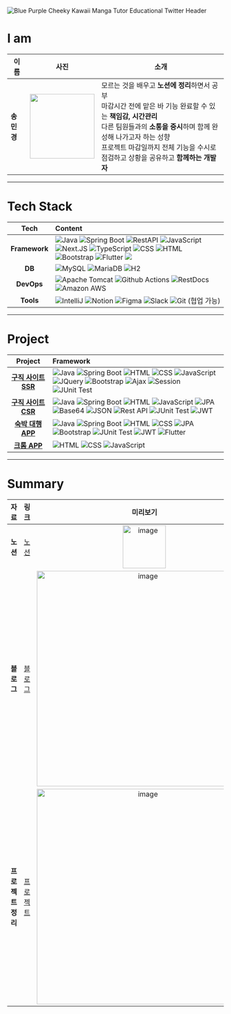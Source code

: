 ![Blue Purple Cheeky Kawaii Manga Tutor Educational Twitter Header](https://github.com/user-attachments/assets/b998ece3-c0fa-46a6-858a-20b0c6bf37da)


# I am
| 이름   | 사진                                                                 | 소개                                                                                                                                                                      |
|--------|----------------------------------------------------------------------|---------------------------------------------------------------------------------------------------------------------------------------------------------------------------|
| **송민경** | <img src="https://avatars.githubusercontent.com/u/153582401?v=4" width="150px"/> | 모르는 것을 배우고 **노션에 정리**하면서 공부<br/>마감시간 전에 맡은 바 기능 완료할 수 있는 **책임감, 시간관리**<br/>다른 팀원들과의 **소통을 중시**하며 함께 완성해 나가고자 하는 성향<br/>프로젝트 마감일까지 전체 기능을 수시로 점검하고 상황을 공유하고 **함께하는 개발자** |

---

<!-- Tech stack -->

# Tech Stack
|Tech|Content|
| :-------: | :---------------------------------------------------------------------------------------------------------------------------------------------------------------------------------------------------------- |
| **Framework** | ![Java](https://img.shields.io/badge/Java-%23ED8B00.svg?style=flat&logo=openjdk&logoColor=white) ![Spring Boot](https://img.shields.io/badge/-Spring%20Boot-brightgreen?logo=spring&logoColor=white) ![RestAPI](https://img.shields.io/badge/-RestAPI-darkgreen?logo=restapi&logoColor=white) ![JavaScript](https://img.shields.io/badge/JavaScript-F7DF1E.svg?style=flat&logo=javascript&logoColor=white) ![Next.JS](https://img.shields.io/badge/Next.JS-black?logo=next.js&logoColor=white) ![TypeScript](https://img.shields.io/badge/-TypeScript-3178C6?logo=typescript&logoColor=white) ![CSS](https://img.shields.io/badge/-CSS3-1572B6?logo=css3&logoColor=white) ![HTML](https://img.shields.io/badge/-HTML5-E34F26?logo=html5&logoColor=white) ![Bootstrap](https://img.shields.io/badge/Bootstrap-7952B3.svg?style=flat&logo=bootstrap&logoColor=white)  ![Flutter](https://img.shields.io/badge/-Flutter-02569B?logo=flutter&logoColor=white) <img src="https://img.shields.io/badge/Firebase-orange?style=flat-square&logo=Firebase&logoColor=white"/> |
|    **DB**     | ![MySQL](https://img.shields.io/badge/MySQL-4479A1?&logo=mysql&logoColor=white)  ![MariaDB](https://img.shields.io/badge/MariaDB-003545?&logo=mariadb&logoColor=white)  ![H2](https://img.shields.io/badge/H2-blue?&logo=h2&logoColor=white) |
|  **DevOps**   | ![Apache Tomcat](https://img.shields.io/badge/Apache%20Tomcat-F8DC75.svg?style=flat&logo=apache-tomcat&logoColor=white) ![Github Actions](https://img.shields.io/badge/Github_Actions-2088FF?style=flat&logo=githubactions&logoColor=white) ![RestDocs](https://img.shields.io/badge/RestDocs-0A0A0A?style=flat&logo=readthedocs&logoColor=white) ![Amazon AWS](https://img.shields.io/badge/Amazon_AWS-FF9900?style=flat&logo=amazonaws&logoColor=white) |
|   **Tools**   | ![IntelliJ](https://img.shields.io/badge/-IntelliJ-FF2D54?logo=intellij-idea&logoColor=white) ![Notion](https://img.shields.io/badge/-Notion-000000?logo=notion&logoColor=white)  ![Figma](https://img.shields.io/badge/-Figma-F24E1E?logo=figma&logoColor=white) ![Slack](https://img.shields.io/badge/-Slack-4A154B?logo=slack&logoColor=white) ![Git](https://img.shields.io/badge/-Git-F05032?logo=git&logoColor=white) (협업 가능) |


---

# Project
|       Project       | Framework  |
|:-------------------:|:-----------|
| [ **구직 사이트 SSR** ](https://github.com/vosw1/miniproject-jobara-v1-ssr.git) | ![Java](https://img.shields.io/badge/Java-%23ED8B00.svg?style=flat&logo=openjdk&logoColor=white) ![Spring Boot](https://img.shields.io/badge/-Spring%20Boot-brightgreen?logo=spring&logoColor=white) ![HTML](https://img.shields.io/badge/-HTML5-E34F26.svg?style=flat&logo=html5&logoColor=white) ![CSS](https://img.shields.io/badge/-CSS3-1572B6.svg?style=flat&logo=css3&logoColor=white) ![JavaScript](https://img.shields.io/badge/JavaScript-%23323330.svg?style=flat&logo=javascript&logoColor=white) ![JQuery](https://img.shields.io/badge/JQuery-0769AD.svg?style=flat&logo=jquery&logoColor=white)  ![Bootstrap](https://img.shields.io/badge/Bootstrap-%238511FA.svg?style=flat&logo=bootstrap&logoColor=white) ![Ajax](https://img.shields.io/badge/Ajax-FFCD00.svg?style=flat&logo=ajax&logoColor=white) ![Session](https://img.shields.io/badge/Session-FFCD00.svg?style=flat&logo=session&logoColor=white) ![JUnit Test](https://img.shields.io/badge/JUnit%20Test-25A162.svg?style=flat&logo=junit&logoColor=white) |
| [  **구직 사이트 CSR**  ](https://github.com/vosw1/miniproject-jobala-v2-restapi.git) | ![Java](https://img.shields.io/badge/Java-%23ED8B00.svg?style=flat&logo=openjdk&logoColor=white) ![Spring Boot](https://img.shields.io/badge/-Spring%20Boot-brightgreen?logo=spring&logoColor=white) ![HTML](https://img.shields.io/badge/-HTML5-E34F26.svg?style=flat&logo=html5&logoColor=white) ![JavaScript](https://img.shields.io/badge/JavaScript-%23323330.svg?style=flat&logo=javascript&logoColor=white) ![JPA](https://img.shields.io/badge/JPA-7F5C5C.svg?style=flat&logo=spring&logoColor=white) ![Base64](https://img.shields.io/badge/base64-FFA500.svg?style=flat&logo=base64&logoColor=white) ![JSON](https://img.shields.io/badge/json-0078D4.svg?style=flat&logo=json&logoColor=white) ![Rest API](https://img.shields.io/badge/RestAPI-0A0A0A.svg?style=flat&logo=restapi&logoColor=white) ![JUnit Test](https://img.shields.io/badge/JUnit%20Test-25A162.svg?style=flat&logo=junit&logoColor=white)  ![JWT](https://img.shields.io/badge/JWT-000000.svg?style=flat&logo=jsonwebtokens&logoColor=white)| 
|[  **숙박 대행 APP**  ](https://github.com/vosw1/yeogi_app.git) | ![Java](https://img.shields.io/badge/Java-%23ED8B00.svg?style=flat&logo=openjdk&logoColor=white) ![Spring Boot](https://img.shields.io/badge/-Spring%20Boot-brightgreen?logo=spring&logoColor=white) ![HTML](https://img.shields.io/badge/-HTML5-E34F26.svg?style=flat&logo=html5&logoColor=white) ![CSS](https://img.shields.io/badge/-CSS3-1572B6.svg?style=flat&logo=css3&logoColor=white) ![JPA](https://img.shields.io/badge/JPA-7F5C5C.svg?style=flat&logo=spring&logoColor=white) ![Bootstrap](https://img.shields.io/badge/Bootstrap-%238511FA.svg?style=flat&logo=bootstrap&logoColor=white) ![JUnit Test](https://img.shields.io/badge/JUnit%20Test-25A162.svg?style=flat&logo=junit&logoColor=white) ![JWT](https://img.shields.io/badge/JWT-000000.svg?style=flat&logo=jsonwebtokens&logoColor=white) ![Flutter](https://img.shields.io/badge/-Flutter-02569B.svg?style=flat&logo=flutter&logoColor=white) |
|[  **크롬 APP**  ](https://github.com/vosw1/crome_app.git) | ![HTML](https://img.shields.io/badge/-HTML5-E34F26?logo=html5&logoColor=white) ![CSS](https://img.shields.io/badge/-CSS3-1572B6?logo=css3&logoColor=white) ![JavaScript](https://img.shields.io/badge/JavaScript-%23323330.svg?style=flat&logo=javascript&logoColor=white)|

---
# Summary
| 자료 | 링크 | 미리보기|
|:--:|:---------------:|:---------------:|
**노션**|[ 노션 ](https://sunset-knuckle-4bc.notion.site/8de388ac5e60469c92e62dff54b19e04?pvs=4)|<img src="https://github.com/user-attachments/assets/1a5fdeb3-6dd2-4e21-8139-b89832cac843" width="100px" hight="200" alt="image">|
**블로그**|[블로그](https://inblog.ai/vosw1?traffic_type=internal)|<img src="https://github.com/user-attachments/assets/ac2996be-051b-4acb-bad8-8afdf215b58e" width="500px" alt="image">|
**프로젝트 정리**|[프로젝트](https://sunset-knuckle-4bc.notion.site/Project-89f07efbf1874e8a96088d053b304e7a?pvs=4)|<img src="https://github.com/user-attachments/assets/bfbba0d0-80eb-4820-a0b2-7ca3f8378f66" width="500px" alt="image">|

